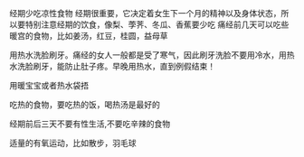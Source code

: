 经期少吃凉性食物
经期很重要，它决定着女生下一个月的精神以及身体状态，所以要特别注意经期的饮食，像梨、荸荠、冬瓜、香蕉要少吃
痛经前几天可以吃些暖宫的食物，比如姜汤，红豆，桂圆，益母草

用热水洗脸刷牙。痛经的女人一般都是受了寒气，因此刷牙洗脸不要用冷水，用热水洗脸刷牙，能防止肚子疼。早晚用热水，直到例假结束！

用暖宝宝或者热水袋捂


吃热的食物，要吃热的饭，喝热汤是最好的

经期前后三天不要有性生活,不要吃辛辣的食物

适量的有氧运动，比如散步，羽毛球
